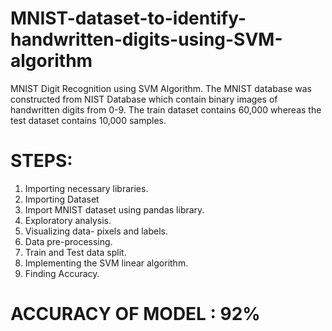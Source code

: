 # MNIST-dataset-to-identify-handwritten-digits-using-SVM-algorithm
MNIST Digit Recognition using SVM Algorithm. The MNIST database was constructed from NIST Database which contain binary images of handwritten digits from 0-9. 
The train dataset contains 60,000 whereas the test dataset contains 10,000 samples.

# STEPS:
1) Importing necessary libraries.
2) Importing Dataset
3) Import MNIST dataset using pandas library.
4) Exploratory analysis.
5) Visualizing data- pixels and labels.
6) Data pre-processing.
7) Train and Test data split.
8) Implementing the SVM linear algorithm.
9) Finding Accuracy.

# ACCURACY OF MODEL : 92%
